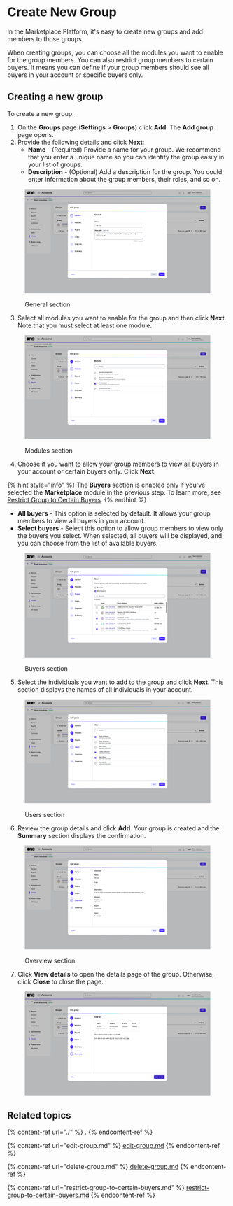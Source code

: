 # Create New Group

In the Marketplace Platform, it's easy to create new groups and add members to those groups.&#x20;

When creating groups, you can choose all the modules you want to enable for the group members. You can also restrict group members to certain buyers. It means you can define if your group members should see all buyers in your account or specific buyers only.&#x20;

## Creating a new group

To create a new group:

1. On the **Groups** page (**Settings** > **Groups**) click **Add**. The **Add group** page opens.&#x20;
2. Provide the following details and click **Next**:
   * **Name** - (Required) Provide a name for your group. We recommend that you enter a unique name so you can identify the group easily in your list of groups.
   * **Description** - (Optional) Add a description for the group. You could enter information about the group members, their roles, and so on. &#x20;

<figure><img src="../../../.gitbook/assets/BuyersGeneral.png" alt=""><figcaption><p>General section</p></figcaption></figure>

3. Select all modules you want to enable for the group and then click **Next**. Note that you must select at least one module.

<figure><img src="../../../.gitbook/assets/ModulesGroup.png" alt=""><figcaption><p>Modules section</p></figcaption></figure>

4. Choose if you want to allow your group members to view all buyers in your account or certain buyers only. Click **Next**.

{% hint style="info" %}
The **Buyers** section is enabled only if you've selected the **Marketplace** module in the previous step. To learn more, see [Restrict Group to Certain Buyers](restrict-group-to-certain-buyers.md).
{% endhint %}

* **All buyers** - This option is selected by default. It allows your group members to view all buyers in your account.
* **Select buyers** - Select this option to allow group members to view only the buyers you select. When selected, all buyers will be displayed, and you can choose from the list of available buyers.

<figure><img src="../../../.gitbook/assets/BuyersGroups.png" alt=""><figcaption><p>Buyers section</p></figcaption></figure>

5. Select the individuals you want to add to the group and click **Next**. This section displays the names of all individuals in your account.

<figure><img src="../../../.gitbook/assets/Users (1).png" alt=""><figcaption><p>Users section</p></figcaption></figure>

6. Review the group details and click **Add**. Your group is created and the **Summary** section displays the confirmation.&#x20;

<figure><img src="../../../.gitbook/assets/OverviewGroups.png" alt=""><figcaption><p>Overview section</p></figcaption></figure>

7. Click **View details** to open the details page of the group. Otherwise, click **Close** to close the page.

<figure><img src="../../../.gitbook/assets/SummaryGroup.png" alt=""><figcaption></figcaption></figure>

## Related topics

{% content-ref url="./" %}
[.](./)
{% endcontent-ref %}

{% content-ref url="edit-group.md" %}
[edit-group.md](edit-group.md)
{% endcontent-ref %}

{% content-ref url="delete-group.md" %}
[delete-group.md](delete-group.md)
{% endcontent-ref %}

{% content-ref url="restrict-group-to-certain-buyers.md" %}
[restrict-group-to-certain-buyers.md](restrict-group-to-certain-buyers.md)
{% endcontent-ref %}
